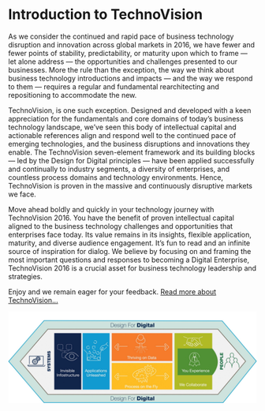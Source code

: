 # Introduction to TechnoVision

As we consider the continued and rapid pace of business technology disruption and innovation across global markets in 2016, we have fewer and fewer points of stability, predictability, or maturity upon which to frame — let alone address — the opportunities and challenges presented to our businesses. More the rule than the exception, the way we think about business technology introductions and impacts — and the way we respond to them — requires a regular and fundamental rearchitecting and repositioning to accommodate the new.

TechnoVision, is one such exception. Designed and developed with a keen appreciation for the fundamentals and core domains of today’s business technology landscape, we’ve seen this body of
intellectual capital and actionable references align and respond well to the continued pace of emerging technologies, and the business disruptions and innovations they enable. The TechnoVision seven-element framework and its building blocks — led by the Design for Digital principles — have been applied successfully and continually to industry segments, a diversity of
enterprises, and countless process domains and technology environments.
Hence, TechnoVision is proven in the massive and continuously disruptive
markets we face.

Move ahead boldly and quickly in your technology journey with TechnoVision
2016. You have the benefit of proven intellectual capital aligned to the
business technology challenges and opportunities that enterprises face
today. Its value remains in its insights, flexible application, maturity, and
diverse audience engagement. It’s fun to read and an infinite source of
inspiration for dialog. We believe by focusing on and framing the most
important questions and responses to becoming a Digital Enterprise,
TechnoVision 2016 is a crucial asset for business technology leadership
and strategies.

Enjoy and we remain eager for your feedback. [Read more about TechnoVision...](https://www.capgemini.com/resource-file-access/resource/pdf/technovision_2016.pdf)

![Techno Vision](../images/TechnoVision2015.png)
